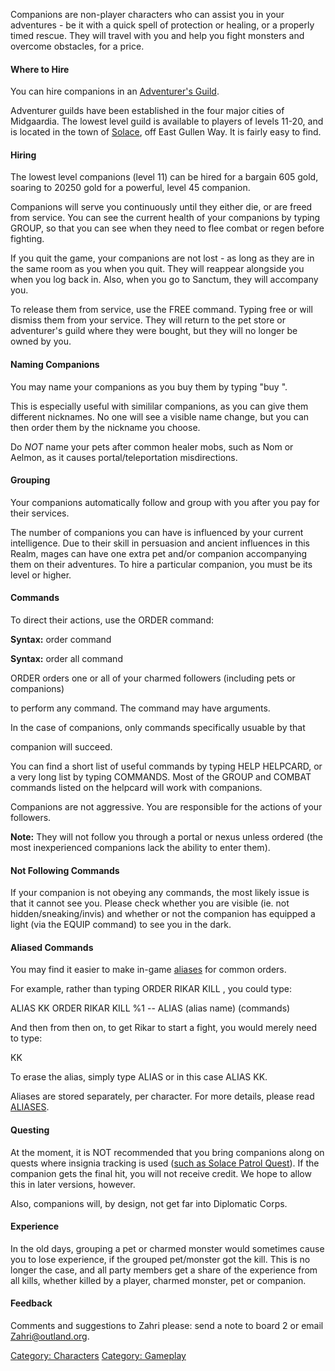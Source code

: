 Companions are non-player characters who can assist you in your
adventures - be it with a quick spell of protection or healing, or a
properly timed rescue. They will travel with you and help you fight
monsters and overcome obstacles, for a price.

#### Where to Hire

You can hire companions in an [Adventurer's
Guild](Adventurer's_Guild "wikilink").

Adventurer guilds have been established in the four major cities of
Midgaardia. The lowest level guild is available to players of levels
11-20, and is located in the town of [Solace](Solace "wikilink"), off
East Gullen Way. It is fairly easy to find.

#### Hiring

The lowest level companions (level 11) can be hired for a bargain 605
gold, soaring to 20250 gold for a powerful, level 45 companion.

Companions will serve you continuously until they either die, or are
freed from service. You can see the current health of your companions by
typing GROUP, so that you can see when they need to flee combat or regen
before fighting.

If you quit the game, your companions are not lost - as long as they are
in the same room as you when you quit. They will reappear alongside you
when you log back in. Also, when you go to Sanctum, they will accompany
you.

To release them from service, use the FREE command. Typing free
<petmobtype> or <petname> will dismiss them from your service. They will
return to the pet store or adventurer's guild where they were bought,
but they will no longer be owned by you.

#### Naming Companions

You may name your companions as you buy them by typing "buy <companion>
<nickname>".

This is especially useful with simililar companions, as you can give
them different nicknames. No one will see a visible name change, but you
can then order them by the nickname you choose.

Do *NOT* name your pets after common healer mobs, such as Nom or Aelmon,
as it causes portal/teleportation misdirections.

#### Grouping

Your companions automatically follow and group with you after you pay
for their services.

The number of companions you can have is influenced by your current
intelligence. Due to their skill in persuasion and ancient influences in
this Realm, mages can have one extra pet and/or companion accompanying
them on their adventures. To hire a particular companion, you must be
its level or higher.

#### Commands

To direct their actions, use the ORDER command:

  
  
**Syntax:** order <character> command

**Syntax:** order all command

<!-- -->

  
  
ORDER orders one or all of your charmed followers (including pets or
companions)

to perform any command. The command may have arguments.

In the case of companions, only commands specifically usuable by that

companion will succeed.

You can find a short list of useful commands by typing HELP HELPCARD, or
a very long list by typing COMMANDS. Most of the GROUP and COMBAT
commands listed on the helpcard will work with companions.

Companions are not aggressive. You are responsible for the actions of
your followers.

**Note:** They will not follow you through a portal or nexus unless
ordered (the most inexperienced companions lack the ability to enter
them).

#### Not Following Commands

If your companion is not obeying any commands, the most likely issue is
that it cannot see you. Please check whether you are visible (ie. not
hidden/sneaking/invis) and whether or not the companion has equipped a
light (via the EQUIP command) to see you in the dark.

#### Aliased Commands

You may find it easier to make in-game [aliases](alias.md "wikilink")
for common orders.

For example, rather than typing ORDER RIKAR KILL <monster>, you could
type:

ALIAS KK ORDER RIKAR KILL %1 -- ALIAS (alias name) (commands)

And then from then on, to get Rikar to start a fight, you would merely
need to type:

KK <monster name>

To erase the alias, simply type ALIAS <alias name> or in this case ALIAS
KK.

Aliases are stored separately, per character. For more details, please
read [ALIASES](Alias.md "wikilink").

#### Questing

At the moment, it is NOT recommended that you bring companions along on
quests where insignia tracking is used ([such as Solace Patrol
Quest](such_as_Solace_Patrol_Quest "wikilink")). If the companion gets
the final hit, you will not receive credit. We hope to allow this in
later versions, however.

Also, companions will, by design, not get far into Diplomatic Corps.

#### Experience

In the old days, grouping a pet or charmed monster would sometimes cause
you to lose experience, if the grouped pet/monster got the kill. This is
no longer the case, and all party members get a share of the experience
from all kills, whether killed by a player, charmed monster, pet or
companion.

#### Feedback

Comments and suggestions to Zahri please: send a note to board 2 or
email Zahri@outland.org.

[Category: Characters](Category:_Characters "wikilink") [Category:
Gameplay](Category:_Gameplay "wikilink")
